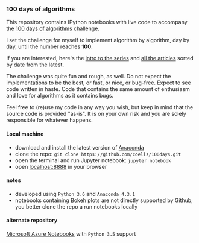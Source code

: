 ### 100 days of algorithms

This repository contains IPython notebooks with live code to accompany the [100 days of algorithms](https://medium.com/100-days-of-algorithms) challenge.

I set the challenge for myself to implement algorithm by algorithm, day by day, until the number reaches **100**.

If you are interested, here's the [intro to the series](https://medium.com/100-days-of-algorithms/100-days-of-algorithms-challenge-41996f7e1ec8) and [all the articles](https://medium.com/100-days-of-algorithms/latest) sorted by date from the latest.

The challenge was quite fun and rough, as well. Do not expect the implementations to be the best, or fast, or nice, or bug-free. Expect to see code written in haste. Code that contains the same amount of enthusiasm and love for algorithms as it contains bugs.

Feel free to (re)use my code in any way you wish, but keep in mind that the source code is provided "as-is". It is on your own risk and you are solely responsible for whatever happens.

#### Local machine

* download and install the latest version of [Anaconda](https://www.continuum.io/downloads) 
* clone the repo: `git clone https://github.com/coells/100days.git`
* open the terminal and run Jupyter notebook: `jupyter notebook`
* open [localhost:8888](http://localhost:8888/tree) in your browser

#### notes

* developed using `Python 3.6` and `Anaconda 4.3.1`
* notebooks containing [Bokeh](http://bokeh.pydata.org/en/latest/) plots are not directly supported by Github; you better clone the repo a run notebooks locally

#### alternate repository

[Microsoft Azure Notebooks](https://notebooks.azure.com/coells/libraries/100days) with `Python 3.5` support
